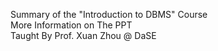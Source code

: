 Summary of the "Introduction to DBMS" Course     
More Information on The PPT      
Taught By Prof. Xuan Zhou @ DaSE

